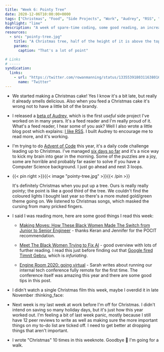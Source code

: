 ```yaml
---
title: "Week 6: Pointy Tree"
date: 2020-12-06T10:00:00+0000
tags: ["Christmas", "Food", "Side Projects", "Work", "Audrey", "RSS", "Christmas Cake"]
highlight: "lime"
description: "A week of spare-time coding, some good reading, an increasingly boozy Christmas cake, and our exceptionally pointy tree"
resources:
  - src: "pointy-tree.jpg"
    title: "A Christmas tree, half of the height of it is above the topmost branches, it's very pointy"
    params:
      caption: "That's a lot of point"

# Links
# -----
syndication:
  links:
    - url: "https://twitter.com/rowanmanning/status/1335539180311638016"
      name: "Twitter"
---
```


  * We started making a Christmas cake! Yes I know it's a bit late, but really it already smells delicious. Also when you feed a Christmas cake it's wrong not to have a little bit of the brandy.

  * I released a [beta of Audrey](https://github.com/rowanmanning/audrey#readme), which is the first _useful_ side project I've worked on in many years. It's a feed reader and I'm really proud of it. What's a feed reader, I hear some of you ask? Well I also wrote a little blog post which explains: [I like RSS](/posts/i-like-rss/). I built Audrey to encourage me to read more, and it's working.

  * I'm trying to do [Advent of Code](https://adventofcode.com/2020) this year, it's a daily code challenge leading up to Christmas. I've managed [six days so far](https://github.com/rowanmanning/adventofcode-2020) and it's a nice way to kick my brain into gear in the morning. Some of the puzzles are a joy, some are horrible and probably far easier to solve if you have a Computer Science background. I just go ahead and nest 3 loops.

  * {{< pin right >}}{{< image "pointy-tree.jpg" >}}{{< /pin >}}
  
    It's definitely Christmas when you put up a tree. Ours is really really pointy; the point is like a good third of the tree. We couldn't find the coloured lights I bought last year so there's a more muted gold/green theme going on. We listened to Christmas songs, which masked the cursing from many pricked fingers.

  * I said I was reading more, here are some good things I read this week:
  
    * [Making Moves: How These Black Women Made The Switch from Junior to Senior Engineer](https://peopleofcolorintech.com/front/making-moves-how-these-black-woman-made-the-switch-from-junior-to-senior-engineer/) - thanks Keran and Jennifer for the POCIT recommendation.

    * [Meet The Black Women Trying to Fix AI](https://peopleofcolorintech.com/articles/meet-the-black-women-trying-to-fix-ai/) - good overview with lots of further reading. I read this just before finding out that [Google fired Timnit Gebru](https://www.theguardian.com/technology/2020/dec/04/timnit-gebru-google-ai-fired-diversity-ethics), which is _infuriating_.

    * [Engine Room 2020: going virtual](https://medium.com/ft-product-technology/engine-room-2020-going-virtual-7d4f77bc2969) - Sarah writes about running our internal tech conference fully remote for the first time. The conference itself was amazing this year and there are some good tips in this post.

  * I didn't watch a single Christmas film this week, maybe I overdid it in late November :thinking_face:

  * Next week is my last week at work before I'm off for Christmas. I didn't intend on saving so many holiday days, but it's just how this year worked out. I'm feeling a bit of last week panic, mostly because I still have 12 peer reviews to write as well as making sure the more important things on my to-do list are ticked off. I need to get better at dropping things that aren't important.

  * I wrote "Christmas" 10 times in this weeknote. Goodbye :wave: I'm going for a walk.
